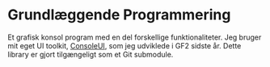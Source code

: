 # Grundlæggende Programmering
Et grafisk konsol program med en del forskellige funktionaliteter. Jeg bruger
mit eget UI toolkit, [ConsoleUI](https://github.com/Boothwhack/ConsoleUI), som
jeg udviklede i GF2 sidste år. Dette library er gjort tilgængeligt som et Git
submodule.
